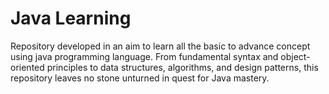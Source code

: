 # Java Learning
Repository developed in an aim to learn all the basic to advance concept using java programming language. From fundamental syntax and object-oriented principles to data structures, algorithms, and design patterns, this repository leaves no stone unturned in quest for Java mastery.
